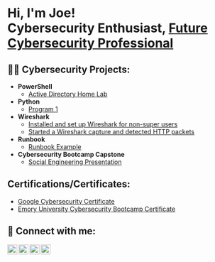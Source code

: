 <h1>Hi, I'm Joe! <br/>Cybersecurity Enthusiast, <a href="https://www.linkedin.com/in/josephmessam/">Future Cybersecurity Professional</a></h1>

<h2>👨‍💻 Cybersecurity Projects:</h2>

- <b>PowerShell</b>
  - [Active Directory Home Lab](https://github.com/CyberJ03/ActiveDirectoryLab)
- <b>Python</b>
  - [Program 1](https://github.com/CyberJ03)
- <b>Wireshark</b>
  - [Installed and set up Wireshark for non-super users](https://github.com/CyberJ03/WiresharkActivity2)
  - [Started a Wireshark capture and detected HTTP packets](https://github.com/CyberJ03/WiresharkActivity1)
- <b>Runbook</b>
  - [Runbook Example](https://github.com/CyberJ03/Runbook)
- <b>Cybersecurity Bootcamp Capstone</b>
  - [Social Engineering Presentation](https://github.com/CyberJ03/CapstoneProject)

<h2>Certifications/Certificates:</h2>
 
  - [Google Cybersecurity Certificate](https://www.credly.com/badges/a53184ae-c7cb-4981-9c2e-33d80740545e/linked_in_profile)
  - [Emory University Cybersecurity Bootcamp Certificate](N/A)
  
<h2> 🤳 Connect with me:</h2>

[<img align="left" alt="JoshMadakor | YouTube" width="22px" src="https://cdn.jsdelivr.net/npm/simple-icons@v3/icons/youtube.svg" />][youtube]
[<img align="left" alt="JoshMadakor | Twitter" width="22px" src="https://cdn.jsdelivr.net/npm/simple-icons@v3/icons/twitter.svg" />][twitter]
[<img align="left" alt="JoshMadakor | LinkedIn" width="22px" src="https://cdn.jsdelivr.net/npm/simple-icons@v3/icons/linkedin.svg" />][linkedin]
[<img align="left" alt="JoshMadakor | Instagram" width="22px" src="https://cdn.jsdelivr.net/npm/simple-icons@v3/icons/instagram.svg" />][instagram]

[twitter]: https://
[youtube]: https://www.youtube.com/channel/UCktlfkdQP_0nbXSmLfF7udw
[instagram]: https://
[linkedin]: https://linkedin.com/in/josephmessam/
